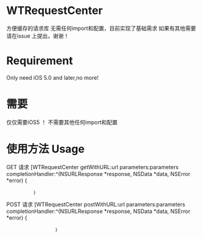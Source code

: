 WTRequestCenter
===============

方便缓存的请求库
无需任何import和配置，目前实现了基础需求
如果有其他需要请在issue 上提出，谢谢！



Requirement  
===============
Only need iOS 5.0 and later,no more!

需要
===============
仅仅需要iOS5 ！ 不需要其他任何import和配置

使用方法 Usage
===============
GET 请求
[WTRequestCenter getWithURL:url
                     parameters:parameters
              completionHandler:^(NSURLResponse *response, NSData *data, NSError *error) {
              
              ｝
              
              
POST 请求
[WTRequestCenter postWithURL:url
                  parameters:parameters 
           completionHandler:^(NSURLResponse *response, NSData *data, NSError *error) {
           
                      ｝
